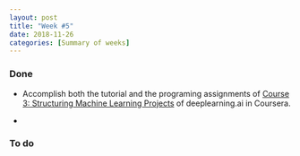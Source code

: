 ```yaml
---
layout: post
title: "Week #5"
date: 2018-11-26
categories: [Summary of weeks]
---
```

### Done

* Accomplish both the tutorial and the programing assignments of  [Course 3: Structuring Machine Learning Projects](https://www.coursera.org/learn/machine-learning-projects/home/welcome) of deeplearning.ai in Coursera.

*

### To do
